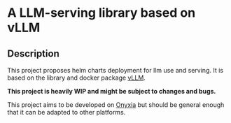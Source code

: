 # A LLM-serving library based on vLLM

## Description

This project proposes helm charts deployment for llm use and serving. 
It is based on the library and docker package [vLLM](https://github.com/vllm-project/vllm).

**This project is heavily WIP and might be subject to changes and bugs.**

This project aims to be developed on [Onyxia](https://datalab.sspcloud.fr/) but should be general enough that it can be adapted to other platforms.